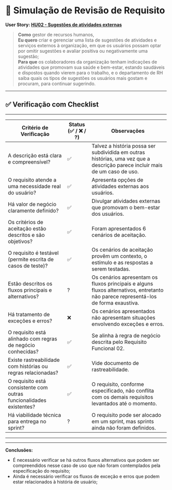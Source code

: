 # 🧪 Simulação de Revisão de Requisito

**User Story: [HU02 - Sugestões de atividades externas](https://github.com/gilmarUFG/rs_es_20251_g2/blob/main/trabalho_final/historias_usuarios/HU02%20-%20Sugest%C3%B5es%20de%20atividades%20externas.md)**

> **Como** gestor de recursos humanos,  
> **Eu quero** criar e gerenciar uma lista de sugestões de atividades e serviços externos à organização, em que os usuários possam optar por omitir sugestões e avaliar positiva ou negativamente uma sugestão;  
> **Para que** os colaboradores da organização tenham indicações de atividades que promovam sua saúde e bem-estar, estando saudáveis e dispostos quando vierem para o trabalho, e o departamento de RH saiba quais os tipos de sugestões os usuários mais gostam e procuram, para continuar sugerindo.

---

## ✅ Verificação com Checklist
--------------------------------------------------------------------------------------------------------------
| Critério de Verificação                                              | Status (✅ / ❌ / ?) | Observações |
|----------------------------------------------------------------------|-----------------------|-------------|
| A descrição está clara e compreensível?                              |          ✅           | Talvez a história possa ser subdividida em outras histórias, uma vez que a descrição parece incluir mais de um caso de uso.            |
| O requisito atende a uma necessidade real do usuário?                |          ✅           | Apresenta opções de atividades externas aos usuários.            |
| Há valor de negócio claramente definido?                             |          ✅           | Divulgar atividades externas que promovam o bem-estar dos usuários.             |
| Os critérios de aceitação estão descritos e são objetivos?           |          ✅           | Foram apresentados 6 cenários de aceitação.             |
| O requisito é testável (permite escrita de casos de teste)?          |          ✅           | Os cenários de aceitação provêm um contexto, o estímulo e as respostas a serem testadas.             |
| Estão descritos os fluxos principais e alternativos?                 |           ?           | Os cenários apresentam os fluxos principais e alguns fluxos alternativos, entretanto não parece representá-los de forma exaustiva.             |
| Há tratamento de exceções e erros?                                   |          ❌           | Os cenários apresentados não apresentam situações envolvendo exceções e erros.      |
| O requisito está alinhado com regras de negócio conhecidas?          |          ✅             |      Se alinha à regra de negócio descrita pelo Requisito Funcional 02.       |
| Existe rastreabilidade com histórias ou regras relacionadas?         |           ✅            |  Vide documento de rastreabilidade.           |
| O requisito está consistente com outras funcionalidades existentes?  |           ✅            |  O requisito, conforme especificado, não conflita com os demais requisitos levantados até o momento.           |
| Há viabilidade técnica para entrega no sprint?                       |           ?            | O requisito pode ser alocado em um sprint, mas sprints ainda não foram definidos.            |
--------------------------------------------------------------------------------------------------------------
---

**Conclusões:** 
- É necessário verificar se há outros fluxos alternativos que podem ser compreendidos nesse caso de uso que não foram contemplados pela especificação do requisito;
- Ainda é necessário verificar os fluxos de exceção e erros que podem estar relacionados à história de usuário;
